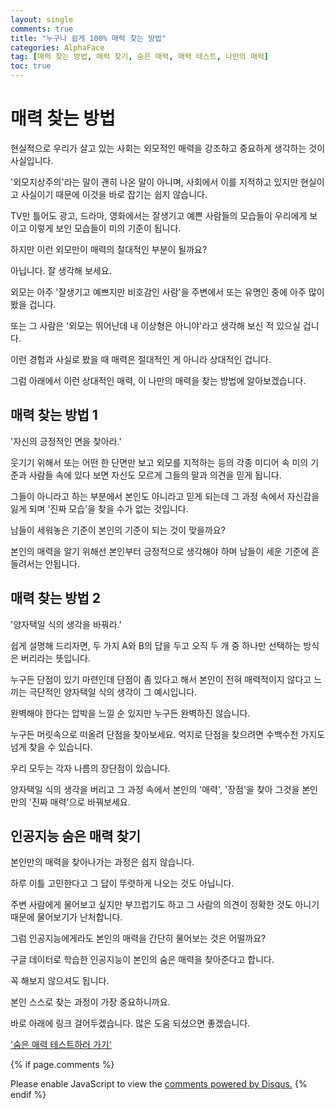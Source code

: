 ```yaml
---
layout: single
comments: true
title: "누구나 쉽게 100% 매력 찾는 방법"
categories: AlphaFace
tag: [매력 찾는 방법, 매력 찾기, 숨은 매력, 매력 테스트, 나만의 매력]
toc: true
---
```



  <!-- Google addsense -->
  <script async src="https://pagead2.googlesyndication.com/pagead/js/adsbygoogle.js?client=ca-pub-2367691231152778"
    crossorigin="anonymous"></script>
  <!-- 상단 2개 -->
  <ins class="adsbygoogle" style="display:block" data-ad-client="ca-pub-2367691231152778" data-ad-slot="7442206282"
    data-ad-format="auto" data-full-width-responsive="true"></ins>
  <script>
    (adsbygoogle = window.adsbygoogle || []).push({});
  </script>


# 매력 찾는 방법

현실적으로 우리가 살고 있는 사회는 외모적인 매력을 강조하고 중요하게 생각하는 것이 사실입니다.

'외모지상주의'라는 말이 괜히 나온 말이 아니며, 사회에서 이를 지적하고 있지만 현실이고 사실이기 때문에 이것을 바로 잡기는 쉽지 않습니다.

TV만 틀어도 광고, 드라마, 영화에서는 잘생기고 예쁜 사람들의 모습들이 우리에게 보이고 이렇게 보인 모습들이 미의 기준이 됩니다.

하지만 이런 외모만이 매력의 절대적인 부분이 될까요?

아닙니다. 잘 생각해 보세요.

외모는 아주 '잘생기고 예쁘지만 비호감인 사람'을 주변에서 또는 유명인 중에 아주 많이 봤을 겁니다.

또는 그 사람은 '외모는 뛰어난데 내 이상형은 아니야'라고 생각해 보신 적 있으실 겁니다.

이런 경험과 사실로 봤을 때 매력은 절대적인 게 아니라 상대적인 겁니다.

그럼 아래에서 이런 상대적인 매력, 이 나만의 매력을 찾는 방법에 알아보겠습니다.

## 매력 찾는 방법 1

'자신의 긍정적인 면을 찾아라.'

웃기기 위해서 또는 어떤 한 단면만 보고 외모를 지적하는 등의 각종 미디어 속 미의 기준과 사람들 속에 있다 보면 자신도 모르게 그들의 말과 의견을 믿게 됩니다.

그들이 아니라고 하는 부분에서 본인도 아니라고 믿게 되는데 그 과정 속에서 자신감을 잃게 되며 '진짜 모습'을 찾을 수가 없는 것입니다.

남들이 세워놓은 기준이 본인의 기준이 되는 것이 맞을까요?

본인의 매력을 알기 위해선 본인부터 긍정적으로 생각해야 하며 남들이 세운 기준에 흔들려서는 안됩니다.

## 매력 찾는 방법 2

'양자택일 식의 생각을 바꿔라.'

쉽게 설명해 드리자면, 두 가지 A와 B의 답을 두고 오직 두 개 중 하나만 선택하는 방식은 버리라는 뜻입니다.

누구든 단점이 있기 마련인데 단점이 좀 있다고 해서 본인이 전혀 매력적이지 않다고 느끼는 극단적인 양자택일 식의 생각이 그 예시입니다.

완벽해야 한다는 압박을 느낄 순 있지만 누구든 완벽하진 않습니다.

누구든 머릿속으로 떠올려 단점을 찾아보세요. 억지로 단점을 찾으려면 수백수천 가지도 넘게 찾을 수 있습니다.

우리 모두는 각자 나름의 장단점이 있습니다.

양자택일 식의 생각을 버리고 그 과정 속에서 본인의 '매력', '장점'을 찾아 그것을 본인만의 '진짜 매력'으로 바꿔보세요.

## 인공지능 숨은 매력 찾기

본인만의 매력을 찾아나가는 과정은 쉽지 않습니다.

하루 이틀 고민한다고 그 답이 뚜렷하게 나오는 것도 아닙니다.

주변 사람에게 물어보고 싶지만 부끄럽기도 하고 그 사람의 의견이 정확한 것도 아니기 때문에 물어보기가 난처합니다.


그럼 인공지능에게라도 본인의 매력을 간단히 물어보는 것은 어떨까요?

구글 데이터로 학습한 인공지능이 본인의 숨은 매력을 찾아준다고 합니다.

꼭 해보지 않으셔도 됩니다.

본인 스스로 찾는 과정이 가장 중요하니까요.

바로 아래에 링크 걸어두겠습니다. 많은 도움 되셨으면 좋겠습니다.

<a href="https://alphaface-ai.com/hiddenface/">'숨은 매력 테스트하러 가기'</a>




  <!-- Google addsense -->
  <script async src="https://pagead2.googlesyndication.com/pagead/js/adsbygoogle.js?client=ca-pub-2367691231152778"
    crossorigin="anonymous"></script>
  <!-- alphaface.footer.add -->
  <ins class="adsbygoogle" style="display:block" data-ad-client="ca-pub-2367691231152778" data-ad-slot="8141421734"
    data-ad-format="auto" data-full-width-responsive="true"></ins>
  <script>
    (adsbygoogle = window.adsbygoogle || []).push({});
  </script>


{% if page.comments %}
<div id="disqus_thread"></div>
<script>
    /**
    *  RECOMMENDED CONFIGURATION VARIABLES: EDIT AND UNCOMMENT THE SECTION BELOW TO INSERT DYNAMIC VALUES FROM YOUR PLATFORM OR CMS.
    *  LEARN WHY DEFINING THESE VARIABLES IS IMPORTANT: https://disqus.com/admin/universalcode/#configuration-variables    */
    
    var disqus_config = function () {
    this.page.url = "{{ page.url | absolute_url }};";  // Replace PAGE_URL with your page's canonical URL variable
    this.page.identifier = "{{ page.id }}";; // Replace PAGE_IDENTIFIER with your page's unique identifier variable
    };
    
    (function() { // DON'T EDIT BELOW THIS LINE
    var d = document, s = d.createElement('script');
    s.src = 'https://alphafaceblog.disqus.com/embed.js';
    s.setAttribute('data-timestamp', +new Date());
    (d.head || d.body).appendChild(s);
    })();
</script>
<noscript>Please enable JavaScript to view the <a href="https://disqus.com/?ref_noscript">comments powered by Disqus.</a></noscript>
{% endif %}